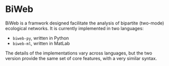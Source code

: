 # BiWeb

BiWeb is a framwork designed facilitate the analysis of bipartite (two-mode) ecological networks. It is currently implemented in two languages:

* `biweb-py`, written in Python
* `biweb-ml`, written in MatLab

The details of the implementations vary across languages, but the  two version provide the same set of core features, with a very similar syntax.